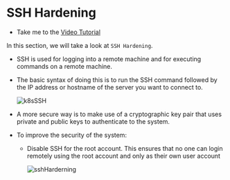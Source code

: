 # SSH Hardening

  - Take me to the [Video Tutorial](https://kodekloud.com/topic/ssh-hardening/)

In this section, we will take a look at `SSH Hardening`.

 - SSH is used for logging into a remote machine and for executing commands on a remote machine.

 - The basic syntax of doing this is to run the SSH command followed by the IP address or hostname of the server you want to connect to.
 
    ![k8sSSH](../../images/k8sSSH.png)

 - A more secure way is to make use of a cryptographic key pair that uses private and public keys to authenticate to the system.

 - To improve the security of the system:

      - Disable SSH for the root account. This ensures that no one can login remotely using the root account and only as their own user account

        ![sshHarderning](../../images/sshHarderning.png)
